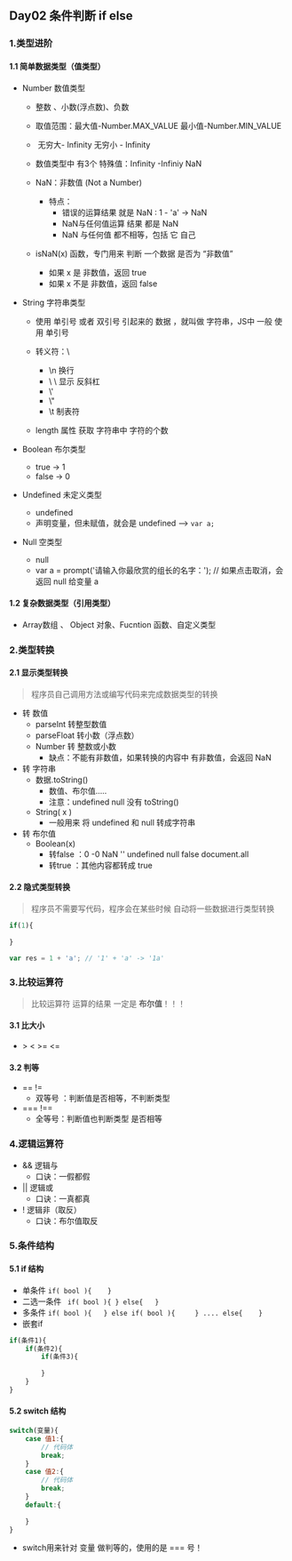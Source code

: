 ## Day02 条件判断 if else

### 1.类型进阶

#### 1.1 简单数据类型（值类型）

+ Number 数值类型

  + 整数 、小数(浮点数)、负数
  + 取值范围：最大值-Number.MAX_VALUE   最小值-Number.MIN_VALUE
  + ​                    无穷大- Infinity   无穷小 - Infinity
  + 数值类型中 有3个 特殊值：Infinity  -Infiniy   NaN
  + NaN：非数值  (Not a Number)
    + 特点：
      + 错误的运算结果 就是 NaN  :  1 - 'a'  ->  NaN
      + NaN与任何值运算 结果 都是 NaN
      + NaN 与任何值 都不相等，包括 它 自己

  + isNaN(x) 函数，专门用来 判断 一个数据 是否为 “非数值”
    + 如果 x 是 非数值，返回 true
    + 如果 x 不是 非数值，返回 false

+ String 字符串类型

  + 使用 单引号 或者 双引号 引起来的 数据 ，就叫做 字符串，JS中 一般 使用 单引号
  + 转义符：\\   
    + \n 换行
    + \\ \  显示 反斜杠
    + \\'
    + \\"
    + \t  制表符

  + length 属性 获取 字符串中 字符的个数

+ Boolean 布尔类型

  + true  -> 1
  + false -> 0

+ Undefined 未定义类型

  + undefined
  + 声明变量，但未赋值，就会是 undefined  --> `var a;`

+ Null 空类型

  + null
  + var a = prompt('请输入你最欣赏的组长的名字：');  // 如果点击取消，会返回 null 给变量 a

#### 1.2 复杂数据类型（引用类型）

+ Array数组 、 Object 对象、Fucntion 函数、自定义类型



### 2.类型转换

#### 2.1 显示类型转换

> 程序员自己调用方法或编写代码来完成数据类型的转换

+ 转 数值
  + parseInt 转整型数值
  + parseFloat 转小数（浮点数）
  + Number 转 整数或小数
    + 缺点：不能有非数值，如果转换的内容中 有非数值，会返回 NaN
+ 转 字符串
  + 数据.toString()
    + 数值、布尔值.....
    + 注意：undefined  null 没有 toString()
  + String( x )
    + 一般用来 将 undefined 和 null 转成字符串
+ 转 布尔值
  + Boolean(x)
    + 转false ：0 -0 NaN ''  undefined  null false document.all
    + 转true ：其他内容都转成 true



#### 2.2 隐式类型转换

> 程序员不需要写代码，程序会在某些时候 自动将一些数据进行类型转换

```js
if(1){
    
}

var res = 1 + 'a'; // '1' + 'a' -> '1a'
```

### 3.比较运算符

> 比较运算符 运算的结果 一定是 **布尔值**！！！

#### 3.1 比大小

+ \> <   >=    <=   

#### 3.2 判等

+ ==   !=
  + 双等号 ：判断值是否相等，不判断类型
+ \===    \!==
  + 全等号：判断值也判断类型 是否相等



### 4.逻辑运算符

+ && 逻辑与
  + 口诀：一假都假
+ || 逻辑或
  + 口诀：一真都真
+ ! 逻辑非（取反）
  + 口诀：布尔值取反



### 5.条件结构

#### 5.1 if 结构

+ 单条件 `if( bool ){    }`
+ 二选一条件 ` if( bool ){ } else{   }`
+ 多条件 `if( bool ){   } else if( bool ){     } .... else{    }`
+ 嵌套if

```js
if(条件1){
    if(条件2){
        if(条件3){
            
        }
    }
}
```



#### 5.2 switch 结构

```js
switch(变量){
    case 值1:{
        // 代码体
        break;
    }
    case 值2:{
        // 代码体
        break;
    }
    default:{
        
    }
}
```

+ switch用来针对 变量 做判等的，使用的是 === 号！

